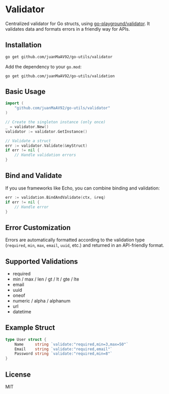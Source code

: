 # Validator

Centralized validator for Go structs, using [go-playground/validator](https://github.com/go-playground/validator). It validates data and formats errors in a friendly way for APIs.

## Installation

```bash
go get github.com/juanMaAV92/go-utils/validator
```

Add the dependency to your `go.mod`:

```
go get github.com/juanMaAV92/go-utils/validation
```

## Basic Usage

```go
import (
    "github.com/juanMaAV92/go-utils/validator"
)

// Create the singleton instance (only once)
_ = validator.New()
validator := validator.GetInstance()

// Validate a struct
err := validator.Validate(&myStruct)
if err != nil {
    // Handle validation errors
}
```

## Bind and Validate

If you use frameworks like Echo, you can combine binding and validation:

```go
err := validation.BindAndValidate(ctx, &req)
if err != nil {
    // Handle error
}
```

## Error Customization

Errors are automatically formatted according to the validation type (`required`, `min`, `max`, `email`, `uuid`, etc.) and returned in an API-friendly format.

## Supported Validations
- required
- min / max / len / gt / lt / gte / lte
- email
- uuid
- oneof
- numeric / alpha / alphanum
- url
- datetime

## Example Struct

```go
type User struct {
    Name     string `validate:"required,min=3,max=50"`
    Email    string `validate:"required,email"`
    Password string `validate:"required,min=8"`
}
```

## License

MIT
